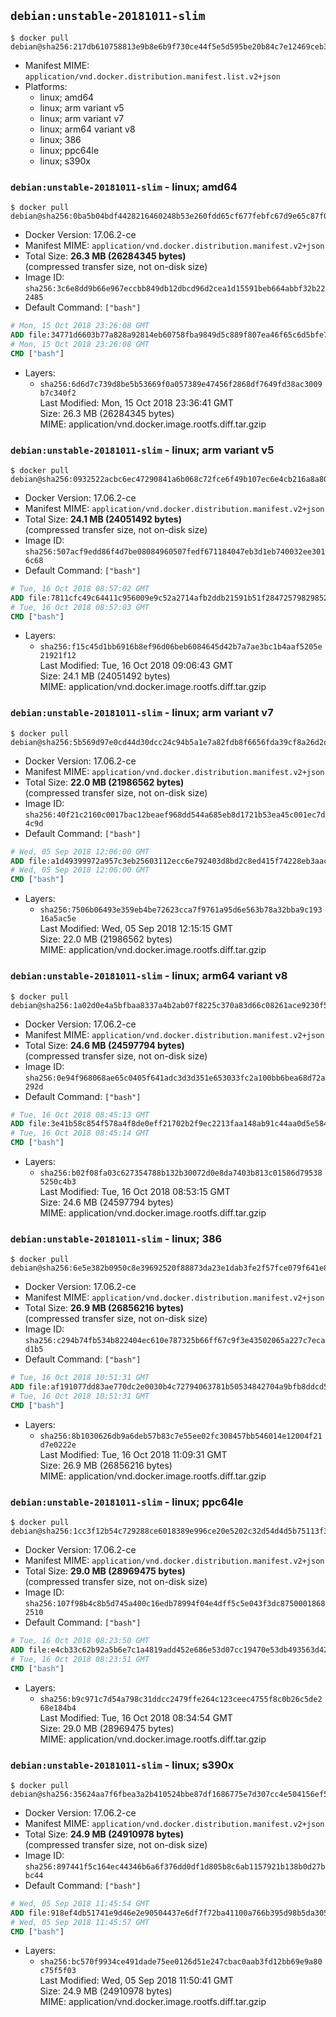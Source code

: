 ## `debian:unstable-20181011-slim`

```console
$ docker pull debian@sha256:217db610758813e9b8e6b9f730ce44f5e5d595be20b84c7e12469ceb34ba0195
```

-	Manifest MIME: `application/vnd.docker.distribution.manifest.list.v2+json`
-	Platforms:
	-	linux; amd64
	-	linux; arm variant v5
	-	linux; arm variant v7
	-	linux; arm64 variant v8
	-	linux; 386
	-	linux; ppc64le
	-	linux; s390x

### `debian:unstable-20181011-slim` - linux; amd64

```console
$ docker pull debian@sha256:0ba5b04bdf4428216460248b53e260fdd65cf677febfc67d9e65c87f0166aff5
```

-	Docker Version: 17.06.2-ce
-	Manifest MIME: `application/vnd.docker.distribution.manifest.v2+json`
-	Total Size: **26.3 MB (26284345 bytes)**  
	(compressed transfer size, not on-disk size)
-	Image ID: `sha256:3c6e8dd9b66e967eccbb849db12dbcd96d2cea1d15591beb664abbf32b222485`
-	Default Command: `["bash"]`

```dockerfile
# Mon, 15 Oct 2018 23:26:08 GMT
ADD file:34771d6603b77a828a92814eb60758fba9849d5c889f807ea46f65c6d5bfe766 in / 
# Mon, 15 Oct 2018 23:26:08 GMT
CMD ["bash"]
```

-	Layers:
	-	`sha256:6d6d7c739d8be5b53669f0a057389e47456f2868df7649fd38ac3009b7c340f2`  
		Last Modified: Mon, 15 Oct 2018 23:36:41 GMT  
		Size: 26.3 MB (26284345 bytes)  
		MIME: application/vnd.docker.image.rootfs.diff.tar.gzip

### `debian:unstable-20181011-slim` - linux; arm variant v5

```console
$ docker pull debian@sha256:0932522acbc6ec47290841a6b068c72fce6f49b107ec6e4cb216a8a802717294
```

-	Docker Version: 17.06.2-ce
-	Manifest MIME: `application/vnd.docker.distribution.manifest.v2+json`
-	Total Size: **24.1 MB (24051492 bytes)**  
	(compressed transfer size, not on-disk size)
-	Image ID: `sha256:507acf9edd86f4d7be08084960507fedf671184047eb3d1eb740032ee3016c68`
-	Default Command: `["bash"]`

```dockerfile
# Tue, 16 Oct 2018 08:57:02 GMT
ADD file:7811cfc49c64411c956009e9c52a2714afb2ddb21591b51f284725798298525d in / 
# Tue, 16 Oct 2018 08:57:03 GMT
CMD ["bash"]
```

-	Layers:
	-	`sha256:f15c45d1bb6916b8ef96d06beb6084645d42b7a7ae3bc1b4aaf5205e21921f12`  
		Last Modified: Tue, 16 Oct 2018 09:06:43 GMT  
		Size: 24.1 MB (24051492 bytes)  
		MIME: application/vnd.docker.image.rootfs.diff.tar.gzip

### `debian:unstable-20181011-slim` - linux; arm variant v7

```console
$ docker pull debian@sha256:5b569d97e0cd44d30dcc24c94b5a1e7a82fdb8f6656fda39cf8a26d2dd5a0e82
```

-	Docker Version: 17.06.2-ce
-	Manifest MIME: `application/vnd.docker.distribution.manifest.v2+json`
-	Total Size: **22.0 MB (21986562 bytes)**  
	(compressed transfer size, not on-disk size)
-	Image ID: `sha256:40f21c2160c0017bac12beaef968dd544a685eb8d1721b53ea45c001ec7d4c9d`
-	Default Command: `["bash"]`

```dockerfile
# Wed, 05 Sep 2018 12:06:00 GMT
ADD file:a1d49399972a957c3eb25603112ecc6e792403d8bd2c8ed415f74228eb3aacba in / 
# Wed, 05 Sep 2018 12:06:00 GMT
CMD ["bash"]
```

-	Layers:
	-	`sha256:7506b06493e359eb4be72623cca7f9761a95d6e563b78a32bba9c19316a5ac5e`  
		Last Modified: Wed, 05 Sep 2018 12:15:15 GMT  
		Size: 22.0 MB (21986562 bytes)  
		MIME: application/vnd.docker.image.rootfs.diff.tar.gzip

### `debian:unstable-20181011-slim` - linux; arm64 variant v8

```console
$ docker pull debian@sha256:1a02d0e4a5bfbaa8337a4b2ab07f8225c370a83d66c08261ace9230f56b5fc5c
```

-	Docker Version: 17.06.2-ce
-	Manifest MIME: `application/vnd.docker.distribution.manifest.v2+json`
-	Total Size: **24.6 MB (24597794 bytes)**  
	(compressed transfer size, not on-disk size)
-	Image ID: `sha256:0e94f968068ae65c0405f641adc3d3d351e653033fc2a100bb6bea68d72a292d`
-	Default Command: `["bash"]`

```dockerfile
# Tue, 16 Oct 2018 08:45:13 GMT
ADD file:3e41b58c854f578a4f8de0eff21702b2f9ec2213faa148ab91c44aa0d5e58450 in / 
# Tue, 16 Oct 2018 08:45:14 GMT
CMD ["bash"]
```

-	Layers:
	-	`sha256:b02f08fa03c627354788b132b30072d0e8da7403b813c01586d795385250c4b3`  
		Last Modified: Tue, 16 Oct 2018 08:53:15 GMT  
		Size: 24.6 MB (24597794 bytes)  
		MIME: application/vnd.docker.image.rootfs.diff.tar.gzip

### `debian:unstable-20181011-slim` - linux; 386

```console
$ docker pull debian@sha256:6e5e382b0950c8e39692520f88873da23e1dab3fe2f57fce079f641e85286270
```

-	Docker Version: 17.06.2-ce
-	Manifest MIME: `application/vnd.docker.distribution.manifest.v2+json`
-	Total Size: **26.9 MB (26856216 bytes)**  
	(compressed transfer size, not on-disk size)
-	Image ID: `sha256:c294b74fb534b822404ec610e787325b66ff67c9f3e43502065a227c7ecad1b5`
-	Default Command: `["bash"]`

```dockerfile
# Tue, 16 Oct 2018 10:51:31 GMT
ADD file:af191077dd83ae770dc2e0030b4c72794063781b50534842704a9bfb8ddcd514 in / 
# Tue, 16 Oct 2018 10:51:31 GMT
CMD ["bash"]
```

-	Layers:
	-	`sha256:8b1030626db9a6deb57b83c7e55ee02fc308457bb546014e12004f21d7e0222e`  
		Last Modified: Tue, 16 Oct 2018 11:09:31 GMT  
		Size: 26.9 MB (26856216 bytes)  
		MIME: application/vnd.docker.image.rootfs.diff.tar.gzip

### `debian:unstable-20181011-slim` - linux; ppc64le

```console
$ docker pull debian@sha256:1cc3f12b54c729288ce6018389e996ce20e5202c32d54d4d5b75113f3b1dd447
```

-	Docker Version: 17.06.2-ce
-	Manifest MIME: `application/vnd.docker.distribution.manifest.v2+json`
-	Total Size: **29.0 MB (28969475 bytes)**  
	(compressed transfer size, not on-disk size)
-	Image ID: `sha256:107f98b4c8b5d745a400c16edb78994f04e4dff5c5e043f3dc87500018682510`
-	Default Command: `["bash"]`

```dockerfile
# Tue, 16 Oct 2018 08:23:50 GMT
ADD file:e4cb33c62b92a5b6e7c1a4819add452e686e53d07cc19470e53db493563d42c2 in / 
# Tue, 16 Oct 2018 08:23:51 GMT
CMD ["bash"]
```

-	Layers:
	-	`sha256:b9c971c7d54a798c31ddcc2479ffe264c123ceec4755f8c0b26c5de268e184b4`  
		Last Modified: Tue, 16 Oct 2018 08:34:54 GMT  
		Size: 29.0 MB (28969475 bytes)  
		MIME: application/vnd.docker.image.rootfs.diff.tar.gzip

### `debian:unstable-20181011-slim` - linux; s390x

```console
$ docker pull debian@sha256:35624aa7f6fbea3a2b410524bbe87df1686775e7d307cc4e504156ef54131f5b
```

-	Docker Version: 17.06.2-ce
-	Manifest MIME: `application/vnd.docker.distribution.manifest.v2+json`
-	Total Size: **24.9 MB (24910978 bytes)**  
	(compressed transfer size, not on-disk size)
-	Image ID: `sha256:897441f5c164ec44346b6a6f376dd0df1d805b8c6ab1157921b138b0d27bbc44`
-	Default Command: `["bash"]`

```dockerfile
# Wed, 05 Sep 2018 11:45:54 GMT
ADD file:918ef4db51741e9d46e2e90504437e6df7f72ba41100a766b395d98b5da3050a in / 
# Wed, 05 Sep 2018 11:45:57 GMT
CMD ["bash"]
```

-	Layers:
	-	`sha256:bc570f9934ce491dade75ee0126d51e247cbac0aab3fd12bb69e9a80c75f5f03`  
		Last Modified: Wed, 05 Sep 2018 11:50:41 GMT  
		Size: 24.9 MB (24910978 bytes)  
		MIME: application/vnd.docker.image.rootfs.diff.tar.gzip
